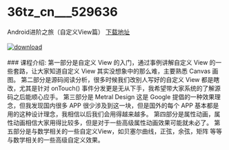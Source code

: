 # 36tz_cn___529636
Android进阶之旅（自定义View篇）
[下载地址](http://www.36tz.cn/article/529636 "下载地址")
<br/></br>[![download](http://36tz.cn/muke_img/2019_12_1-42-300x183.png "下载地址")](http://www.36tz.cn/article/529636 "下载地址")
<br/></br>### 课程介绍:
第一部分是自定义 View 的入门，通过事例讲解自定义 View 的一些套路，让大家知道自定义 View 其实没想象中的那么难，主要熟悉 Canvas 画图。
第二部分是源码阅读分析，很多时候我们改别人写好的自定义 View 都是瞎改，尤其是针对 onTouch() 事件分发更是无从下手，我希望带大家系统的了解源码之后能顺心应手。
第三部分是 Metral Design 这是 Google 提倡的一种效果理念，但我发现国内很多 APP 很少涉及到这一块，但是国外的每个 APP 基本都是用的这种设计理念，我相信以后我们会用得越来越多。
第四部分是属性动画，属性动画相信大家用得比较多，但是对于一些高级属性动画效果可能就未必了。
第五部分是与数学相关的一些自定义View，如贝塞尔曲线，正弦，余弦，矩阵 等等 与数学相关的一些高级自定义效果。


 
